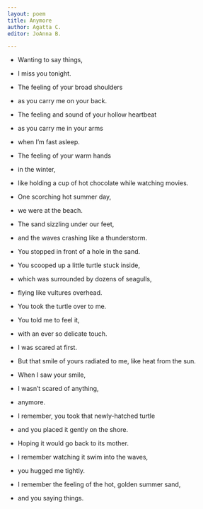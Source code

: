 ```yaml
---
layout: poem
title: Anymore
author: Agatta C.
editor: JoAnna B.

---
```

* Wanting to say things,
* I miss you tonight.
* The feeling of your broad shoulders
* as you carry me on your back.
* The feeling and sound of your hollow heartbeat
* as you carry me in your arms
* when I’m fast asleep.
* The feeling of your warm hands
* in the winter,
* like holding a cup of hot chocolate while watching movies.

* One scorching hot summer day,
* we were at the beach.
* The sand sizzling under our feet,
* and the waves crashing like a thunderstorm.
* You stopped in front of a hole in the sand.
* You scooped up a little turtle stuck inside,
* which was surrounded by dozens of seagulls,
* flying like vultures overhead.

* You took the turtle over to me.
* You told me to feel it,
* with an ever so delicate touch.
* I was scared at first.
* But that smile of yours radiated to me, like heat from the sun.
* When I saw your smile,
* I wasn’t scared of anything,
* anymore.
* I remember, you took that newly-hatched turtle
* and you placed it gently on the shore.
* Hoping it would go back to its mother.
* I remember watching it swim into the waves,
* you hugged me tightly.
* I remember the feeling of the hot, golden summer sand,
* and you saying things.